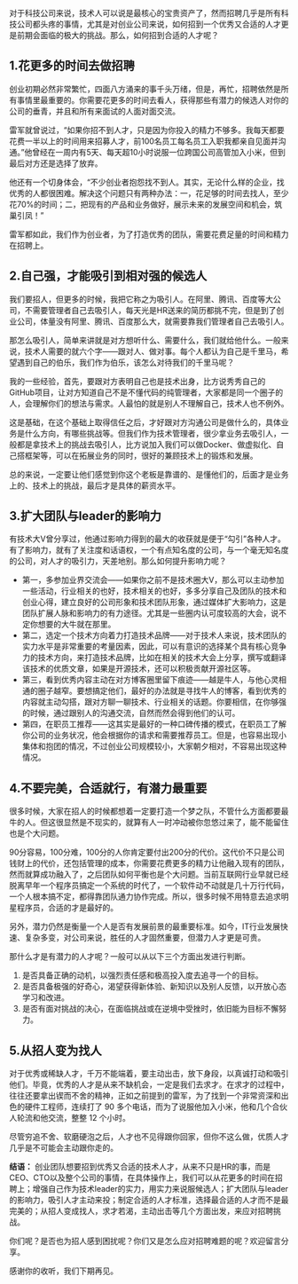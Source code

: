 对于科技公司来说，技术人可以说是最核心的宝贵资产了，然而招聘几乎是所有科技公司都头疼的事情，尤其是对创业公司来说，如何招到一个优秀又合适的人才更是前期会面临的极大的挑战。那么，如何招到合适的人才呢？

## 1.花更多的时间去做招聘

创业初期必然非常繁忙，四面八方涌来的事千头万绪，但是，再忙，招聘依然是所有事情里最重要的。你需要花更多的时间去看人，获得那些有潜力的候选人对你的公司的垂青，并且和所有来面试的人面对面交流。

雷军就曾说过，“如果你招不到人才，只是因为你投入的精力不够多。我每天都要花费一半以上的时间用来招募人才，前100名员工每名员工入职我都亲自见面并沟通。”他曾经在一周内有5天、每天超10小时说服一位跨国公司高管加入小米，但到最后对方还是选择了放弃。

他还有一个切身体会，“不少创业者抱怨找不到人。其实，无论什么样的企业，找优秀的人都很困难。解决这个问题只有两种办法：一，花足够的时间去找人，至少花70%的时间；二，把现有的产品和业务做好，展示未来的发展空间和机会，筑巢引凤！”

雷军都如此，我们作为创业者，为了打造优秀的团队，需要花费足量的时间和精力在招聘上。

## 2.自己强，才能吸引到相对强的候选人

我们要招人，但更多的时候，我把它称之为吸引人。在阿里、腾讯、百度等大公司，不需要管理者自己去吸引人，每天光是HR送来的简历都挑不完，但是到了创业公司，体量没有阿里、腾讯、百度那么大，就需要靠我们管理者自己去吸引人。

那怎么吸引人，简单来讲就是对方想听什么、需要什么，我们就给他什么。一般来说，技术人需要的就六个字——跟对人、做对事。每个人都认为自己是千里马，希望遇到自己的伯乐，我们作为伯乐，该怎么对待我们的千里马呢？

我的一些经验，首先，要跟对方表明自己也是技术出身，比方说秀秀自己的GitHub项目，让对方知道自己不是不懂代码的纯管理者，大家都是同一个圈子的人，会理解你们的想法与需求。人最怕的就是别人不理解自己，技术人也不例外。

这是基础，在这个基础上取得信任之后，才好跟对方沟通公司是做什么的，具体业务是什么方向，有哪些挑战等。但我们作为技术管理者，很少拿业务去吸引人，一般都是拿技术上的挑战去吸引人，比方说加入我们可以做Docker、做虚拟化、自己搭框架等，可以在拓展业务的同时，很好的兼顾技术上的锻炼和发展。

总的来说，一定要让他们感觉到你这个老板是靠谱的、是懂他们的，后面才是业务上的、技术上的挑战，最后才是具体的薪资水平。

## 3.扩大团队与leader的影响力

有技术大V曾分享过，他通过影响力得到的最大的收获就是便于“勾引”各种人才。有了影响力，就有了关注度和话语权，一个有点知名度的公司，与一个毫无知名度的公司，对人才的吸引力，天差地别。那么如何提升影响力呢？

 *  第一，多参加业界交流会——如果你之前不是技术圈大V，那么可以主动参加一些活动，行业相关的也好，技术相关的也好，多多分享自己及团队的技术和创业心得，建立良好的公司形象和技术团队形象，通过媒体扩大影响力，这是团队扩展人脉和影响力的有力途径。尤其是一些圈内认可度较高的大会，说不定你想要的大牛就在那里。
 *  第二，选定一个技术方向着力打造技术品牌——对于技术人来说，技术团队的实力水平是非常重要的考量因素，因此，可以有意识的选择某个具有核心竞争力的技术方向，来打造技术品牌，比如在相关的技术大会上分享，撰写或翻译该技术的优质文章，如果是开源技术，还可以积极贡献开源社区等。
 *  第三，看到优秀内容主动在对方博客圈里留下痕迹——越是牛人，与他心灵相通的圈子越窄。要想搞定他们，最好的办法就是寻找牛人的博客，看到优秀的内容就主动勾搭，跟对方聊一聊技术、行业相关的话题。你要相信，在你够强的时候，通过跟别人的沟通交流，自然而然会得到他们的认可。
 *  第四，在职员工推荐——这其实是最好的一种口碑传播的模式，在职员工了解你公司的业务状况，他会根据你的请求和需要推荐员工。但是，也容易出现小集体和抱团的情况，不过创业公司规模较小，大家朝夕相对，不容易出现这种情况。

## 4.不要完美，合适就行，有潜力最重要

很多时候，大家在招人的时候都想着一定要打造一个梦之队，不管什么方面都要最牛的人。但这很显然是不现实的，就算有人一时冲动被你忽悠过来了，能不能留住也是个大问题。

90分容易，100分难，100分的人你肯定要付出200分的代价。这代价不只是公司钱财上的代价，还包括管理的成本，你需要花费更多的精力让他融入现有的团队，然而就算成功融入了，之后团队如何平衡也是个大问题。当前互联网行业早就已经脱离早年一个程序员搞定一个系统的时代了，一个软件动不动就是几十万行代码，一个人根本搞不定，都得靠团队通力协作完成。所以，很多时候不用特意去追求明星程序员，合适的才是最好的。

另外，潜力仍然是衡量一个人是否有发展前景的最重要标准。如今，IT行业发展快速、复杂多变，对公司来说，胜任的人才固然重要，但潜力人才更是可贵。

那什么才是有潜力的人才呢？一般可以从以下三个方面出发进行判断。

1.  是否具备正确的动机，以强烈责任感和极高投入度去追寻一个的目标。
2.  是否具备极强的好奇心，渴望获得新体验、新知识以及别人反馈，以开放心态学习和改进。
3.  是否有面对挑战的决心，在面临挑战或在逆境中受挫时，依旧能为目标不懈努力。

## 5.从招人变为找人

对于优秀或稀缺人才，千万不能端着，要主动出击，放下身段，以真诚打动和吸引他们。毕竟，优秀的人才是从来不缺机会，一定是我们去求才。在求才的过程中，往往还要拿出锲而不舍的精神，正如之前提到的雷军，为了找到一个非常资深和出色的硬件工程师，连续打了 90 多个电话，而为了说服他加入小米，他和几个合伙人轮流和他交流，整整 12 个小时。

尽管穷追不舍、软磨硬泡之后，人才也不见得跟你回家，但你不这么做，优质人才几乎是不可能会主动跟你走的。

**结语：**  创业团队想要招到优秀又合适的技术人才，从来不只是HR的事，而是CEO、CTO以及整个公司的事情，在具体操作上，我们可以从花更多的时间在招聘上；增强自己作为技术leader的实力，用实力来说服候选人；扩大团队与leader的影响力，吸引人才主动来投；制定合适的人才标准，选择最合适的人才而不是最完美的；从招人变成找人，求才若渴，主动出击等几个方面出发，来应对招聘挑战。

你们呢？是否也为招人感到困扰呢？你们又是怎么应对招聘难题的呢？欢迎留言分享。

感谢你的收听，我们下期再见。

